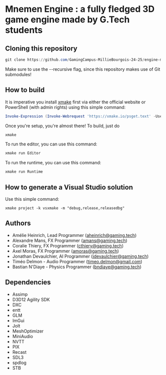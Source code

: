 # Mnemen Engine : a fully fledged 3D game engine made by G.Tech students

## Cloning this repository

```powershell
git clone https://github.com/GamingCampus-MillieBourgois-24-25/engine-mnemen --recursive
```
Make sure to use the --recursive flag, since this repository makes use of Git submodules! 

## How to build

It is imperative you install [xmake](https://xmake.io/#/getting_started) first via either the official website or PowerShell (with admin rights) using this simple command:
```powershell
Invoke-Expression (Invoke-Webrequest 'https://xmake.io/psget.text' -UseBasicParsing).Content
```

Once you're setup, you're almost there! To build, just do
```powershell
xmake
```

To run the editor, you can use this command:
```powershell
xmake run Editor
```

To run the runtime, you can use this command:
```powershell
xmake run Runtime
```

## How to generate a Visual Studio solution

Use this simple command:
```
xmake project -k vsxmake -m "debug,release,releasedbg"
```

## Authors

- Amélie Heinrich, Lead Programmer (aheinrich@gaming.tech)
- Alexandre Mans, FX Programmer (amans@gaming.tech)
- Coralie Thiery, FX Programmer (cthiery@gaming.tech)
- Axel Moras, FX Programmer (amoras@gaming.tech)
- Jonathan Devaulchier, AI Programmer (jdevaulchier@gaming.tech)
- Timéo Delmon - Audio Programmer (timeo.delmon@gmail.com)
- Bastian N'Diaye - Physics Programmer (bndiaye@gaming.tech)

## Dependencies

- Assimp
- D3D12 Agility SDK
- DXC
- entt
- GLM
- ImGui
- Jolt
- MeshOptimizer
- MiniAudio
- NVTT
- PIX
- Recast
- SDL3
- spdlog
- STB
